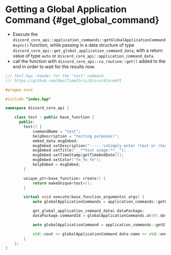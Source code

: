 Getting a Global Application Command {#get_global_command}
============
- Execute the `discord_core_api::application_commands::getGlobalApplicationCommandAsync()` function, while passing in a data structure of type `discord_core_api::get_global_application_command_data`, with a return value of type `auto` or `discord_core_api::application_command_data`.
- call the function with `discord_core_api::co_routine::get()` added to the end in order to wait for the results now.

```cpp
/// Test.hpp -header for the "test" command.
/// https://github.com/RealTimeChris/DiscordCoreAPI

#pragma once

#include "index.hpp"

namespace discord_core_api {

	class test : public base_function {
	  public:
		test() {
			commandName = "test";
			helpDescription = "testing purposes!";
			embed_data msgEmbed;
			msgEmbed.setDescription("------\nSimply enter !test or /test!\n------");
			msgEmbed.setTitle("__**test usage:**__");
			msgEmbed.setTimeStamp(getTimeAndDate());
			msgEmbed.setColor("fe_fe_fe");
			helpEmbed = msgEmbed;
		}

		unique_ptr<base_function> create() {
			return makeUnique<test>();
		}

		virtual void execute(base_function_arguments& args) {
			auto globalApplicationCommands = application_commands::getGlobalApplicationCommandsAsync().get();

			get_global_application_command_data& dataPackage;
			dataPackage.commandId = globalApplicationCommands.at(0).data.id;

			auto globalApplicationCommand = application_commands::getGlobalApplicationCommandAsync(dataPackage).get();

			std::cout << globalApplicationCommand.data.name << std::endl;
		}
	};
}
```